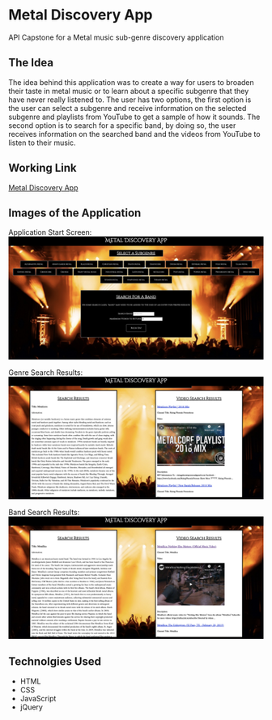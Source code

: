 # Metal Discovery App

API Capstone for a Metal music sub-genre discovery application

## The Idea

The idea behind this application was to create a way for users to broaden their taste in metal music or to learn about a
specific subgenre that they have never really listened to. The user has two options, the first option is the user can select 
a subgenre and receive information on the selected subgenre and playlists from YouTube to get a sample of how it sounds. 
The second option is to search for a specific band, by doing so, the user receives information on the searched band and the 
videos from YouTube to listen to their music. 

## Working Link

[Metal Discovery App](https://thedudefreebird.github.io/metal-api-capstone/)

## Images of the Application

Application Start Screen:
![Application Start Screen](screenshots/app-start-screen2.jpg)

Genre Search Results:
![Genre Search Results](screenshots/genre-select-results2.jpg)

Band Search Results:
![Genre Search Results](screenshots/band-search-results2.jpg)

## Technolgies Used

* HTML
* CSS
* JavaScript
* jQuery
